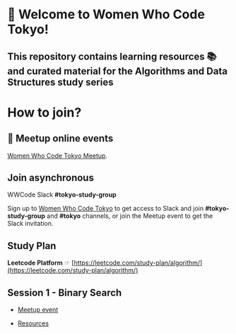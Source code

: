 # 👋 Welcome to Women Who Code Tokyo!

## This repository contains learning resources 📚 and curated material for the **Algorithms and Data Structures** study series


# How to join?

## 📅 Meetup online events
[Women Who Code Tokyo Meetup](https://www.meetup.com/Women-Who-Code-Tokyo).

## Join asynchronous
WWCode Slack **#tokyo-study-group**

Sign up to [Women Who Code Tokyo](https://www.womenwhocode.com/tokyo/join) to get access to Slack and join **#tokyo-study-group** and **#tokyo** channels, or join the Meetup event to get the Slack invitation.

## Study Plan

**Leetcode Platform** ☞ 
[https://leetcode.com/study-plan/algorithm/](https://leetcode.com/study-plan/algorithm/)


## Session 1 - Binary Search

* [Meetup event](https://www.meetup.com/women-who-code-tokyo/events/293242540/) 

* [Resources](binary-search.md)
